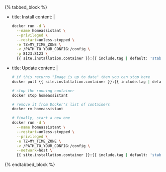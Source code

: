{% tabbed_block %}

- title: Install
  content: |

    ```bash
    docker run -d \
      --name homeassistant \
      --privileged \
      --restart=unless-stopped \
      -e TZ=MY_TIME_ZONE \
      -v /PATH_TO_YOUR_CONFIG:/config \
      -p 8123:8123 \
      {{ site.installation.container }}:{{ include.tag | default: 'stable' }}
    ```

- title: Update
  content: |

    ```bash
    # if this returns "Image is up to date" then you can stop here
    docker pull {{ site.installation.container }}:{{ include.tag | default: 'stable' }}
    ```

    ```bash
    # stop the running container
    docker stop homeassistant
    ```

    ```bash
    # remove it from Docker's list of containers
    docker rm homeassistant
    ```

    ```bash
    # finally, start a new one
    docker run -d \
      --name homeassistant \
      --restart=unless-stopped \
      --privileged \
      -e TZ=MY_TIME_ZONE \
      -v /PATH_TO_YOUR_CONFIG:/config \
      --network=host \
      {{ site.installation.container }}:{{ include.tag | default: 'stable' }}
    ```

{% endtabbed_block %}
